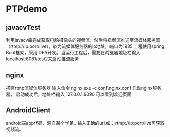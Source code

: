# PTPdemo

## javacvTest
利用javacv库完成获取电脑摄像头的视频流，然后将视频流推送至流媒体服务器（rtmp://ip:port/live），ip为流媒体服务器的ip地址，端口为1935
工程使用spring Boot框架，采用IDEA开发。当运行工程后，需要在浏览器地址栏输入localhost:8081/test2来启动推流服务
## nginx
搭建rtmp流媒体服务器
输入命令 nginx.exe -c conf\nginx.conf 启动nginx服务器，
启动成功后，地址栏输入 127.0.0.1:9090 可以看到欢迎页面 
## AndroidClient
android端app代码，源自某个学弟..
输入正确的url,如：rtmp://ip:port/live可获取视频流。
